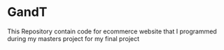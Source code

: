 # GandT
This Repository contain code for ecommerce website that I programmed during my masters project for my final project
